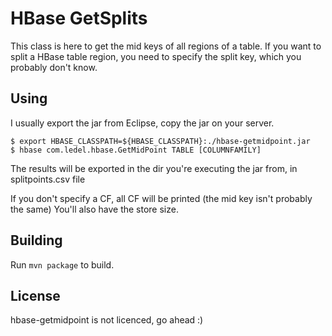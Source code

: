 # HBase GetSplits

This class is here to get the mid keys of all regions of a table.
If you want to split a HBase table region, you need to specify the split key, which you probably don't know.

## Using

I usually export the jar from Eclipse, copy the jar on your server.

```
$ export HBASE_CLASSPATH=${HBASE_CLASSPATH}:./hbase-getmidpoint.jar
$ hbase com.ledel.hbase.GetMidPoint TABLE [COLUMNFAMILY]
```

The results will be exported in the dir you're executing the jar from, in splitpoints.csv file

If you don't specify a CF, all CF will be printed (the mid key isn't probably the same)
You'll also have the store size. 

## Building

Run `mvn package` to build.


## License

hbase-getmidpoint is not licenced, go ahead :)